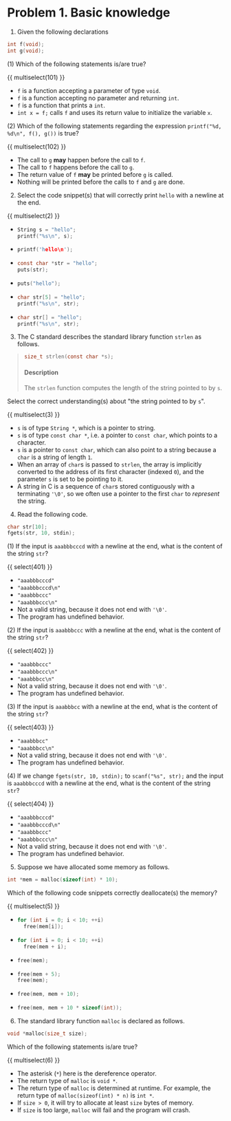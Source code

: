 # Problem 1. Basic knowledge

1. Given the following declarations

```c
int f(void);
int g(void);
```

(1) Which of the following statements is/are true?

{{ multiselect(101) }}

- `f` is a function accepting a parameter of type `void`.
- `f` is a function accepting no parameter and returning `int`.
- `f` is a function that prints a `int`.
- `int x = f;` calls `f` and uses its return value to initialize the variable `x`.

(2) Which of the following statements regarding the expression `printf("%d, %d\n", f(), g())` is true?

{{ multiselect(102) }}

- The call to `g` **may** happen before the call to `f`.
- The call to `f` happens before the call to `g`.
- The return value of `f` **may** be printed before `g` is called.
- Nothing will be printed before the calls to `f` and `g` are done.

2. Select the code snippet(s) that will correctly print `hello` with a newline at the end.

{{ multiselect(2) }}

- ```c
  String s = "hello";
  printf("%s\n", s);
  ```
- ```c
  printf('hello\n');
  ```
- ```c
  const char *str = "hello";
  puts(str);
  ```
- ```c
  puts("hello");
  ```
- ```c
  char str[5] = "hello";
  printf("%s\n", str);
  ```
- ```c
  char str[] = "hello";
  printf("%s\n", str);
  ```

3. The C standard describes the standard library function `strlen` as follows.

> ```c
> size_t strlen(const char *s);
> ```
>
> #### Description
>
> The `strlen` function computes the length of the string pointed to by `s`.

Select the correct understanding(s) about "the string pointed to by `s`".

{{ multiselect(3) }}

- `s` is of type `String *`, which is a pointer to string.
- `s` is of type `const char *`, i.e. a pointer to `const char`, which points to a character.
- `s` is a pointer to `const char`, which can also point to a string because a `char` is a string of length `1`.
- When an array of `char`s is passed to `strlen`, the array is implicitly converted to the address of its first character (indexed `0`), and the parameter `s` is set to be pointing to it.
- A string in C is a sequence of `char`s stored contiguously with a terminating `'\0'`, so we often use a pointer to the first `char` to *represent* the string.

4. Read the following code.

```c
char str[10];
fgets(str, 10, stdin);
```

(1) If the input is `aaabbbcccd` with a newline at the end, what is the content of the string `str`?

{{ select(401) }}

- `"aaabbbcccd"`
- `"aaabbbcccd\n"`
- `"aaabbbccc"`
- `"aaabbbccc\n"`
- Not a valid string, because it does not end with `'\0'`.
- The program has undefined behavior.

(2) If the input is `aaabbbccc` with a newline at the end, what is the content of the string `str`?

{{ select(402) }}

- `"aaabbbccc"`
- `"aaabbbccc\n"`
- `"aaabbbcc\n"`
- Not a valid string, because it does not end with `'\0'`.
- The program has undefined behavior.

(3) If the input is `aaabbbcc` with a newline at the end, what is the content of the string `str`?

{{ select(403) }}

- `"aaabbbcc"`
- `"aaabbbcc\n"`
- Not a valid string, because it does not end with `'\0'`.
- The program has undefined behavior.

(4) If we change `fgets(str, 10, stdin);` to `scanf("%s", str);` and the input is `aaabbbcccd` with a newline at the end, what is the content of the string `str`?

{{ select(404) }}

- `"aaabbbcccd"`
- `"aaabbbcccd\n"`
- `"aaabbbccc"`
- `"aaabbbccc\n"`
- Not a valid string, because it does not end with `'\0'`.
- The program has undefined behavior.

5. Suppose we have allocated some memory as follows.

```c
int *mem = malloc(sizeof(int) * 10);
```

Which of the following code snippets correctly deallocate(s) the memory?

{{ multiselect(5) }}

- ```c
  for (int i = 0; i < 10; ++i)
    free(mem[i]);
  ```
- ```c
  for (int i = 0; i < 10; ++i)
    free(mem + i);
  ```
- ```c
  free(mem);
  ```
- ```c
  free(mem + 5);
  free(mem);
  ```
- ```c
  free(mem, mem + 10);
  ```
- ```c
  free(mem, mem + 10 * sizeof(int));
  ```

6. The standard library function `malloc` is declared as follows.

```c
void *malloc(size_t size);
```

Which of the following statements is/are true?

{{ multiselect(6) }}

- The asterisk (`*`) here is the dereference operator.
- The return type of `malloc` is `void *`.
- The return type of `malloc` is determined at runtime. For example, the return type of `malloc(sizeof(int) * n)` is `int *`.
- If `size > 0`, it will try to allocate at least `size` bytes of memory.
- If `size` is too large, `malloc` will fail and the program will crash.
